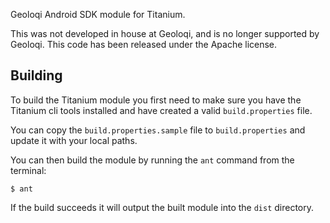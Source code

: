 Geoloqi Android SDK module for Titanium.

This was not developed in house at Geoloqi, and is no longer supported by Geoloqi.  This code has been released under the Apache license.

## Building

To build the Titanium module you first need to make sure you have
the Titanium cli tools installed and have created a valid `build.properties`
file.

You can copy the `build.properties.sample` file to `build.properties` and
update it with your local paths.

You can then build the module by running the `ant` command from the
terminal:

    $ ant

If the build succeeds it will output the built module into the `dist`
directory.
